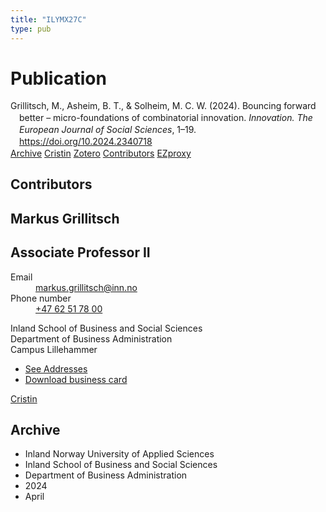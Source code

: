 ```yaml
---
title: "ILYMX27C"
type: pub
---
```

<h1>Publication</h1>
<article id="csl-bib-container-ILYMX27C" class="csl-bib-container">
  <div class="csl-bib-body" style="line-height: 1.35; padding-left: 1em; text-indent:-1em;">
  <div class="csl-entry">Grillitsch, M., Asheim, B. T., &amp; Solheim, M. C. W. (2024). Bouncing forward better &#x2013; micro-foundations of combinatorial innovation. <i>Innovation. The European Journal of Social Sciences</i>, 1&#x2013;19. <a href="https://doi.org/10.2024.2340718">https://doi.org/10.2024.2340718</a></div>
</div>
  <div class="csl-bib-buttons">
    <a href="#taxonomy-article-ILYMX27C" class="csl-bib-button">Archive</a>
    <a href="https://app.cristin.no/results/show.jsf?id=2262287" alt="Cristin URL" class="csl-bib-button">Cristin</a>
    <a href="http://zotero.org/groups/5402882/items/ILYMX27C" alt="Zotero URL" class="csl-bib-button">Zotero</a>
    <a href="#contributors-article-ILYMX27C" class="csl-bib-button">Contributors</a>
    <a href="http://ezproxy.inn.no/login?url=https://doi.org/10.2024.2340718" class="csl-bib-button">EZproxy</a>
  </div>
  <div id="csl-bib-meta-container-ILYMX27C"></div>
</article>
<div id="csl-bib-meta-ILYMX27C" class="csl-bib-meta">
  <article id="contributors-article-ILYMX27C" class="contributors-article">
    <h1>Contributors</h1>
    <div class="personas"> <div class="vrtx-hinn-person-card"> <div class="photo"> <i class="lar la-user-circle missing-person"></i> </div> <div class="info"> <hgroup><h1>Markus Grillitsch</h1> <h2>Associate Professor II</h2> </hgroup><dl> <dt>Email</dt> <dd> <a href="mailto:markus.grillitsch@inn.no">markus.grillitsch@inn.no</a> </dd> <dt>Phone number</dt> <dd><a href="tel:+4762517800"> +47 62 51 78 00 </a></dd> </dl> <p> Inland School of Business and Social Sciences<br> Department of Business Administration<br> Campus Lillehammer </p> <ul class="vrtx-hinn-links"> <li><a href="https://www.inn.no/english/find-an-employee/markus-grillitsch.html#vrtx-hinn-addresses">See Addresses</a></li> <li><a href="https://www.inn.no/english/find-an-employee/markus-grillitsch.html?vrtx=vcf">Download business card</a></li> </ul> </div> </div> <a href="https://app.cristin.no/persons/show.jsf?id=1318006" alt="Cristin URL" class="personas-cristin">Cristin</a> </div>
  </article>
  <article id="taxonomy-article-ILYMX27C" class="taxonomy-article">
    <h1>Archive</h1>
    <ul>
      <li>Inland Norway University of Applied Sciences</li>
      <li>Inland School of Business and Social Sciences</li>
      <li>Department of Business Administration</li>
      <li>2024</li>
      <li>April</li>
    </ul>
  </article>
</div>
